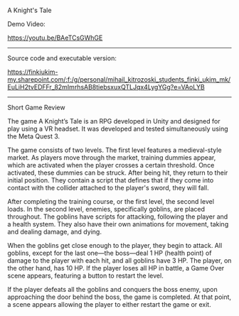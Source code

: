 A Knight's Tale

Demo Video:

https://youtu.be/BAeTCsGWhGE 

-----------------------------------------------------------------------------------------

Source code and executable version:

https://finkiukim-my.sharepoint.com/:f:/g/personal/mihail_kitrozoski_students_finki_ukim_mk/EuLiH2tvEDFFr_82mImrhsAB8tiebsxuxQTLJqx4LygYGg?e=VAoLYB 

-----------------------------------------------------------------------------------------

Short Game Review

The game A Knight’s Tale is an RPG developed in Unity and designed for play using a VR headset. It was developed and tested simultaneously using the Meta Quest 3.

The game consists of two levels. The first level features a medieval-style market. As players move through the market, training dummies appear, which are activated when the player crosses a certain threshold. Once activated, these dummies can be struck. After being hit, they return to their initial position. They contain a script that defines that if they come into contact with the collider attached to the player's sword, they will fall.

After completing the training course, or the first level, the second level loads. In the second level, enemies, specifically goblins, are placed throughout. The goblins have scripts for attacking, following the player and a health system. They also have their own animations for movement, taking and dealing damage, and dying.

When the goblins get close enough to the player, they begin to attack. All goblins, except for the last one—the boss—deal 1 HP (health point) of damage to the player with each hit, and all goblins have 3 HP. The player, on the other hand, has 10 HP. If the player loses all HP in battle, a Game Over scene appears, featuring a button to restart the level.

If the player defeats all the goblins and conquers the boss enemy, upon approaching the door behind the boss, the game is completed. At that point, a scene appears allowing the player to either restart the game or exit.

